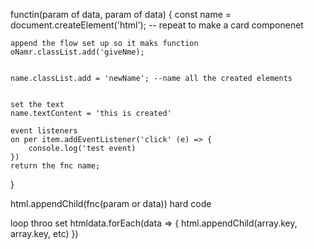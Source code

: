 functin(param of data, param of data) {
    const name = document.createElement('html'); -- repeat to make a card componenet

    append the flow set up so it maks function
    oNamr.classList.add('giveNme);


    name.classList.add = 'newName'; --name all the created elements 


    set the text 
    name.textContent = 'this is created'

    event listeners
    on per item.addEventListener('click' (e) => {
        console.log('test event)
    })
    return the fnc name;
}

html.appendChild(fnc(param or data)) hard code

loop throo set
htmldata.forEach(data => {
    html.appendChild(array.key, array.key, etc)
})
